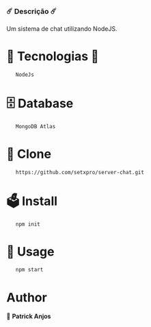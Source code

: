 ### ☄️ Descrição ☄️

<p>
   Um sistema de chat utilizando NodeJS.
</p>

# 🌌 Tecnologias 🌌

```sh
   NodeJs
```

# 🗄️ Database

```sh
   MongoDB Atlas
```

# 💾 Clone

```sh
   https://github.com/setxpro/server-chat.git
```

# 🗳 Install

```sh
   npm init
```

# 🚀 Usage

```sh
   npm start
```

# Author

👤 **Patrick Anjos**
